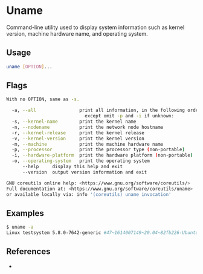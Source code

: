 # Uname

Command-line utility used to display system information such as kernel version, machine hardware name, and operating system.

## Usage

```bash
uname [OPTION]...
```

## Flags

```bash
With no OPTION, same as -s.

  -a, --all                print all information, in the following order,
                             except omit -p and -i if unknown:
  -s, --kernel-name        print the kernel name
  -n, --nodename           print the network node hostname
  -r, --kernel-release     print the kernel release
  -v, --kernel-version     print the kernel version
  -m, --machine            print the machine hardware name
  -p, --processor          print the processor type (non-portable)
  -i, --hardware-platform  print the hardware platform (non-portable)
  -o, --operating-system   print the operating system
      --help     display this help and exit
      --version  output version information and exit

GNU coreutils online help: <https://www.gnu.org/software/coreutils/>
Full documentation at: <https://www.gnu.org/software/coreutils/uname>
or available locally via: info '(coreutils) uname invocation'
```

## Examples

```bash
$ uname -a
Linux testsystem 5.8.0-7642-generic #47~1614007149~20.04~82fb226-Ubuntu SMP Tue Feb 23 02:56:27 UTC  x86_64 x86_64 x86_64 GNU/Linux
```

## References

- []()
